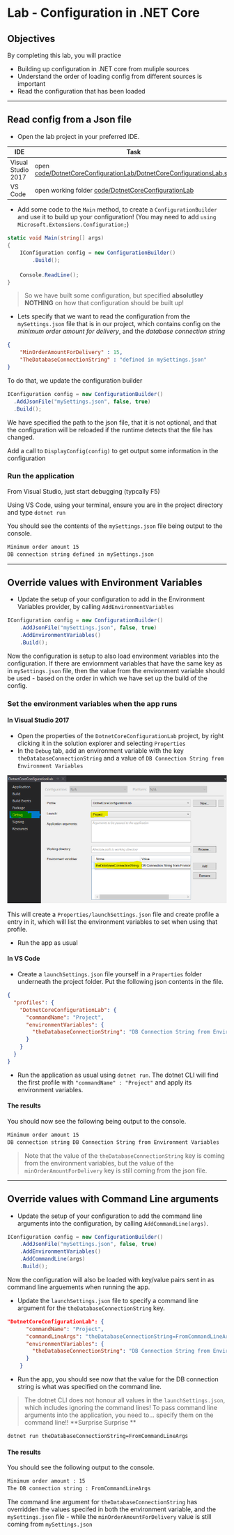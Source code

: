# Lab - Configuration in .NET Core

## Objectives

By completing this lab, you will practice

- Building up configuration in .NET core from muliple sources
- Understand the order of loading config from different sources is important
- Read the configuration that has been loaded

----------------------------------------------------------

## Read config from a Json file

- Open the lab project in your preferred IDE.

| IDE                | Task |
| ------------------ | ---- |
| Visual Studio 2017 | open [code/DotnetCoreConfigurationLab/DotnetCoreConfigurationsLab.sln](code/DotnetCoreConfigurationLab/DotnetCoreConfigurationsLab.sln) |
| VS Code            | open working folder [code/DotnetCoreConfigurationLab](code/DotnetCoreConfigurationLab) |

- Add some code to the `Main` method, to create a `ConfigurationBuilder` and use it to build up your configuration!  (You may need to add `using Microsoft.Extensions.Configuration;`)

``` csharp
static void Main(string[] args)
{
    IConfiguration config = new ConfigurationBuilder()
        .Build();

    Console.ReadLine();
}
```

> So we have built some configuration, but specified **absolutley NOTHING** on how that configuration should be built up!

- Lets specify that we want to read the configuration from the `mySettings.json` file that is in our project, which contains config on the *minimum order amount for delivery*, and the *database connection string*

``` json
{
    "MinOrderAmountForDelivery" : 15,
    "TheDatabaseConnectionString" : "defined in mySettings.json"
}
```

To do that, we update the configuration builder

``` csharp
IConfiguration config = new ConfigurationBuilder()
  .AddJsonFile("mySettings.json", false, true)
  .Build();
```

We have specified the path to the json file, that it is not optional, and that the configuration will be reloaded if the runtime detects that the file has changed.

Add a call to `DisplayConfig(config)` to get output some information in the configuration

### Run the application

From Visual Studio, just start debugging (typcally F5)

Using VS Code, using your terminal, ensure you are in the project directory and type `dotnet run`

 You should see the contents of the `mySettings.json` file being output to the console.

``` txt
Minimum order amount 15
DB connection string defined in mySettings.json
```

----------------------------------------------------------

## Override values with Environment Variables

- Update the setup of your configuration to add in the Environment Variables provider, by calling `AddEnvironmentVariables`

``` csharp
IConfiguration config = new ConfigurationBuilder()
    .AddJsonFile("mySettings.json", false, true)
    .AddEnvironmentVariables()
    .Build();
```

Now the configuration is setup to also load environment variables into the configuration.  If there are enviornment variables that have the same key as in `mySettings.json` file, then the value from the  environment variable should be used - based on the order in which we have set up the build of the config.

### Set the environment variables when the app runs

#### In Visual Studio 2017

- Open the properties of the `DotnetCoreConfigurationLab` project, by right clicking it in the solution explorer and selecting `Properties`
- In the `Debug` tab, add an environment variable with the key `theDatabaseConnectionString` and a value of `DB Connection String from Environment Variables`

![VS set env variables](visual-studio-set-env-variable.png)

This will create a `Properties/launchSettings.json` file and create profile a entry in it, which will list the environment variables to set when using that profile.

- Run the app as usual

#### In VS Code

- Create a `launchSettings.json` file yourself in a `Properties` folder underneath the project folder. Put the following json contents in the file.

``` json
{
  "profiles": {
    "DotnetCoreConfigurationLab": {
      "commandName": "Project",
      "environmentVariables": {
        "theDatabaseConnectionString": "DB Connection String from Environment Variables"
      }
    }
  }
}
```

- Run the application as usual using `dotnet run`. The dotnet CLI will find the first profile with `"commandName" : "Project"` and apply its environment variables.

#### The results

You should now see the following being output to the console.

``` txt
Minimum order amount 15
DB connection string DB Connection String from Environment Variables
```

> Note that the value of the `theDatabaseConnectionString` key is coming from the environment variables, but the value of the `minOrderAmountForDelivery` key is still coming from the json file.

----------------------------------------------------------

## Override values with Command Line arguments

- Update the setup of your configuration to add the command line arguments into the configuration, by calling `AddCommandLine(args)`.

``` csharp
IConfiguration config = new ConfigurationBuilder()
    .AddJsonFile("mySettings.json", false, true)
    .AddEnvironmentVariables()
    .AddCommandLine(args)
    .Build();
```

Now the configuration will also be loaded with key/value pairs sent in as command line arguements when running the app.

- Update the `launchSettings.json` file to specify a command line argument for the `theDatabaseConnectionString` key.

``` json
"DotnetCoreConfigurationLab": {
      "commandName": "Project",
      "commandLineArgs": "theDatabaseConnectionString=FromCommandLineArgs",
      "environmentVariables": {
        "theDatabaseConnectionString": "DB Connection String from Environment Variables"
      }
    }
```

- Run the app, you should see now that the value for the DB connection string is what was specified on the command line.

> The dotnet CLI does not honour all values in the `launchSettings.json`, which includes ignoring the command lines!  To pass command line arguments into the application, you need to... specify them on the command line!!  **Surprise Surprise **

``` txt
dotnet run theDatabaseConnectionString=FromCommandLineArgs
```

#### The results

You should see the following output to the console.

``` txt
Minimum order amount : 15
The DB connection string : FromCommandLineArgs
```


The command line argument for `theDatabaseConnectionString` has overridden the values specifed in both the environment variable, and the `mySettings.json` file - while the `minOrderAmountForDelivery` value is still coming from `mySettings.json`